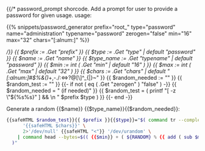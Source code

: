 {{/*
password_prompt shorcode.
Add a prompt for user to provide a password for given usage.
usage:

  {{% snippets/password_generator prefix="root_" type="password"
    name="administration" typename="password" zerogen="false"
    min="16" max="32" chars="[:alnum:]" %}}

*/}}
{{ $prefix := .Get "prefix" }}
{{ $type := .Get "type" | default "password" }}
{{ $name := .Get "name" }}
{{ $type_name := .Get "typename" | default "password" }}
{{ $min := int ( .Get "min" | default "16" ) }}
{{ $max := int ( .Get "max" | default "32" ) }}
{{ $chars := .Get "chars" | default "[:alnum:]#$%&()*+,-./:<=>?@[\\]^_{|}~" }}
{{ $random_needed := "" }}
{{ $random_test := "" }}
{{- if not ( eq ( .Get "zerogen" ) "false" ) -}}
  {{ $random_needed = " (if needed)" }}
  {{ $random_test = ( printf "[ -z \"${%s%s}\" ] && \n  " $prefix $type ) }}
{{- end -}}

Generate a random {{$name}} {{$type_name}}{{$random_needed}}:

```bash
{{safeHTML $random_test}}{{ $prefix }}{{$type}}="$( command tr --complement --delete \
      '{{safeHTML $chars}}' \
      2>'/dev/null' {{safeHTML "<"}} '/dev/urandom' \
    | command head --bytes=$(( {{$min}} + ( ${RANDOM} % {{ add ( sub $max $min ) 1 }} ) ))
  )"
```
